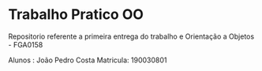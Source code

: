 # Trabalho Pratico OO

Repositorio referente a primeira entrega do trabalho e Orientação a Objetos - FGA0158

Alunos : 
João Pedro Costa Matricula: 190030801
